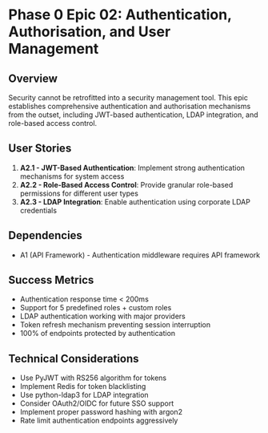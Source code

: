 # Phase 0 Epic 02: Authentication, Authorisation, and User Management

## Overview
Security cannot be retrofitted into a security management tool. This epic establishes comprehensive authentication and authorisation mechanisms from the outset, including JWT-based authentication, LDAP integration, and role-based access control.

## User Stories
1. **A2.1 - JWT-Based Authentication**: Implement strong authentication mechanisms for system access
2. **A2.2 - Role-Based Access Control**: Provide granular role-based permissions for different user types
3. **A2.3 - LDAP Integration**: Enable authentication using corporate LDAP credentials

## Dependencies
- A1 (API Framework) - Authentication middleware requires API framework

## Success Metrics
- Authentication response time < 200ms
- Support for 5 predefined roles + custom roles
- LDAP authentication working with major providers
- Token refresh mechanism preventing session interruption
- 100% of endpoints protected by authentication

## Technical Considerations
- Use PyJWT with RS256 algorithm for tokens
- Implement Redis for token blacklisting
- Use python-ldap3 for LDAP integration
- Consider OAuth2/OIDC for future SSO support
- Implement proper password hashing with argon2
- Rate limit authentication endpoints aggressively